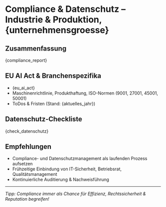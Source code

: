 # Compliance & Datenschutz – Industrie & Produktion, {unternehmensgroesse}

## Zusammenfassung

{compliance_report}

## EU AI Act & Branchenspezifika

- {eu_ai_act}
- Maschinenrichtlinie, Produkthaftung, ISO-Normen (9001, 27001, 45001, 50001)
- ToDos & Fristen (Stand: {aktuelles_jahr})

## Datenschutz-Checkliste

{check_datenschutz}

## Empfehlungen

- Compliance- und Datenschutzmanagement als laufenden Prozess aufsetzen  
- Frühzeitige Einbindung von IT-Sicherheit, Betriebsrat, Qualitätsmanagement  
- Kontinuierliche Auditierung & Nachweisführung

---

_Tipp: Compliance immer als Chance für Effizienz, Rechtssicherheit & Reputation begreifen!_
